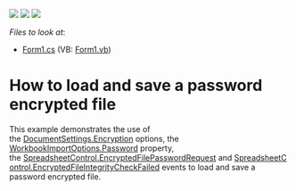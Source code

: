 <!-- default badges list -->
![](https://img.shields.io/endpoint?url=https://codecentral.devexpress.com/api/v1/VersionRange/128613819/16.2.3%2B)
[![](https://img.shields.io/badge/Open_in_DevExpress_Support_Center-FF7200?style=flat-square&logo=DevExpress&logoColor=white)](https://supportcenter.devexpress.com/ticket/details/T464814)
[![](https://img.shields.io/badge/📖_How_to_use_DevExpress_Examples-e9f6fc?style=flat-square)](https://docs.devexpress.com/GeneralInformation/403183)
<!-- default badges end -->
<!-- default file list -->
*Files to look at*:

* [Form1.cs](./CS/EncryptionExample/Form1.cs) (VB: [Form1.vb](./VB/EncryptionExample/Form1.vb))
<!-- default file list end -->
# How to load and save a password encrypted file


This example demonstrates the use of the <a href="http://help.devexpress.com/#CoreLibraries/DevExpressSpreadsheetDocumentSettings_Encryptiontopic">DocumentSettings.Encryption</a> options, the <a href="http://help.devexpress.com/#CoreLibraries/DevExpressXtraSpreadsheetImportWorkbookImportOptions_Passwordtopic">WorkbookImportOptions.Password</a> property, the <a href="http://help.devexpress.com/#WindowsForms/DevExpressXtraSpreadsheetSpreadsheetControl_EncryptedFilePasswordRequesttopic">SpreadsheetControl.EncryptedFilePasswordRequest</a> and <a href="http://help.devexpress.com/#WindowsForms/DevExpressXtraSpreadsheetSpreadsheetControl_EncryptedFileIntegrityCheckFailedtopic">SpreadsheetControl.EncryptedFileIntegrityCheckFailed</a> events to load and save a password encrypted file.

<br/>


